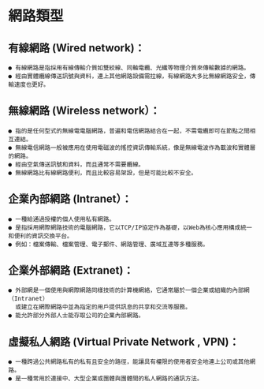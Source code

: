 # 網路類型

## 有線網路 (Wired network)：
```
● 有線網路是指採用有線傳輸介質如雙絞線、同軸電纜、光纖等物理介質來傳輸數據的網路。
● 經由實體纜線傳送訊號與資料，連上其他網路設備需拉線，有線網路大多比無線網路安全，傳輸速度也更好。
```

## 無線網路 (Wireless network）：
```
● 指的是任何型式的無線電電腦網路，普遍和電信網路結合在一起，不需電纜即可在節點之間相互連結。
● 無線電信網路一般被應用在使用電磁波的搖控資訊傳輸系統，像是無線電波作為載波和實體層的網路。
● 經由空氣傳送訊號和資料，而且通常不需要纜線。
● 無線網路比有線網路便利，而且比較容易架設，但是可能比較不安全。
```

## 企業內部網路 (Intranet）：
```
● 一種給通過授權的個人使用私有網路。
● 是指採用網際網路技術的電腦網路，它以TCP/IP協定作為基礎，以Web為核心應用構成統一和便利的資訊交換平台。
● 例如：檔案傳輸、檔案管理、電子郵件、網路管理、廣域互連等多種服務。
```

## 企業外部網路 (Extranet)：
```
● 外部網是一個使用與網際網路同樣技術的計算機網絡，它通常屬於一個企業或組織的內部網（Intranet）
  或建立在網際網路中並為指定的用戶提供訊息的共享和交流等服務。
● 能允許部分外部人士能存取公司的企業內部網路。
```

## 虛擬私人網路 (Virtual Private Network , VPN)：
```
● 一種跨過公共網路私有的私有且安全的路徑，能讓具有權限的使用者安全地連上公司或其他網路。
● 是一種常用於連接中、大型企業或團體與團體間的私人網路的通訊方法。
```
